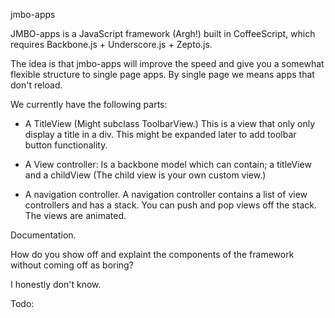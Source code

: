 jmbo-apps

JMBO-apps is a JavaScript framework (Argh!) built in CoffeeScript, which requires
Backbone.js + Underscore.js + Zepto.js.

The idea is that jmbo-apps will improve the speed and give you a somewhat flexible
structure to single page apps. By single page we means apps that don't reload.


We currently have the following parts:

- A TitleView (Might subclass ToolbarView.)
    This is a view that only only display a title in a div. This might be 
    expanded later to add toolbar button functionality.

- A View controller:
    Is a backbone model which can contain; a titleView and a childView (The 
    child view is your own custom view.)

- A navigation controller.
    A navigation controller contains a list of view controllers and has a stack.
    You can push and pop views off the stack. The views are animated.



Documentation.

How do you show off and explaint the components of the framework
without coming off as boring?

I honestly don't know.


Todo: